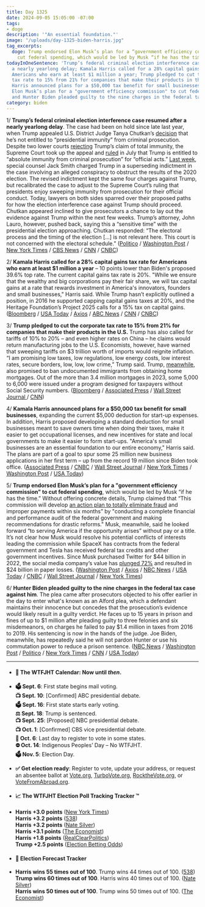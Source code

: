 ```yaml
---
title: Day 1325
date: 2024-09-05 15:05:00 -07:00
tags:
- doge
description: '"An essential foundation."'
image: "/uploads/day-1325-biden-harris.jpg"
tag_excerpts:
  doge: Trump endorsed Elon Musk’s plan for a “government efficiency commission” to
    cut federal spending, which would be led by Musk “if he has the time.”
todayInOneSentence: 'Trump’s federal criminal election interference case resumed after
  a nearly yearlong delay; Kamala Harris called for a 28% capital gains tax rate for
  Americans who earn at least $1 million a year; Trump pledged to cut the corporate
  tax rate to 15% from 21% for companies that make their products in the U.S.; Kamala
  Harris announced plans for a $50,000 tax benefit for small businesses; Trump endorsed
  Elon Musk’s plan for a "government efficiency commission" to cut federal spending;
  and Hunter Biden pleaded guilty to the nine charges in the federal tax case against. '
category: biden
---
```


1/ **Trump’s federal criminal election interference case resumed after a nearly yearlong delay**. The case had been on hold since late last year, when Trump appealed U.S. District Judge Tanya Chutkan’s [decision](https://whatthefuckjusthappenedtoday.com/2023/12/13/day-1058/#4-the-federal-judge-overseeing-trump) that he’s not entitled to “presidential immunity” from criminal prosecution.  Despite two lower courts [rejecting](https://whatthefuckjusthappenedtoday.com/2024/02/12/day-1119/#5-trump-asked-the-supreme-court-to-b) Trump’s claim of total immunity, the Supreme Court took up the appeal and [ruled](https://whatthefuckjusthappenedtoday.com/2024/07/01/day-1259/#1-the-supreme-court-ruled-6-3-that-t) in July that Trump is entitled to “absolute immunity from criminal prosecution” for “official acts.” [Last week](https://whatthefuckjusthappenedtoday.com/2024/08/27/day-1316/#1-special-counsel-jack-smith-charged), special counsel Jack Smith charged Trump in a superseding indictment in the case involving an alleged conspiracy to obstruct the results of the 2020 election. The revised indictment kept the same four charges against Trump, but recalibrated the case to adjust to the Supreme Court’s ruling that presidents enjoy sweeping immunity from prosecution for their official conduct. Today, lawyers on both sides sparred over their proposed paths for how the election interference case against Trump should proceed. Chutkan appeared inclined to give prosecutors a chance to lay out the evidence against Trump within the next few weeks. Trump’s attorney, John Lauro, however, pushed back, saying this a “sensitive time” with the presidential election approaching. Chutkan responded: “The electoral process and the timing of the election \[...\] is not relevant here. This court is not concerned with the electoral schedule.” ([Politico](https://www.politico.com/news/2024/09/05/trump-hearing-chutkan-timeline-00177538) / [Washington Post](https://www.washingtonpost.com/national-security/2024/09/05/trump-jan-6-case-hearing/) / [New York Times](https://www.nytimes.com/live/2024/09/05/us/trump-election-interference-hearing) / [CBS News](https://www.cbsnews.com/news/trump-2020-election-case-special-counsel-supreme-court-immunity/) / [CNN](https://www.cnn.com/2024/09/05/politics/takeaways-trump-jan-6-election-hearing/index.html) / [CNBC](https://www.cnbc.com/2024/09/05/trump-election-interference-case-resumes-washington.html))

2/ **Kamala Harris called for a 28% capital gains tax rate for Americans who earn at least $1 million a year** – 10 points lower than Biden's proposed 39.6% top rate. The current capital gains tax rate is 20%. "While we ensure that the wealthy and big corporations pay their fair share, we will tax capital gains at a rate that rewards investment in America's innovators, founders and small businesses," Harris said. While Trump hasn’t explicitly outlined a position, in 2016 he supported capping capital gains taxes at 20%, and the Heritage Foundation’s Project 2025 calls for a 15% tax on capital gains. ([Bloomberg](https://www.bloomberg.com/news/articles/2024-09-04/harris-to-push-capital-gains-tax-rate-below-39-6-bucking-biden) / [USA Today](https://www.usatoday.com/story/news/politics/elections/2024/09/04/kamala-harris-capital-gains-tax-rate-proposal/75074391007/) / [Axios](https://www.axios.com/2024/09/04/harris-capital-gains-tax-small-business-economy) / [ABC News](https://abcnews.go.com/Politics/harris-breaks-biden-capital-gains-tax-plan-spur/story?id=113385708) / [CNN](https://www.cnn.com/2024/09/04/politics/kamala-harris-capital-gains-tax/index.html) / [CNBC](https://www.cnbc.com/2024/09/04/harris-biden-capital-gains-tax-hike-trump-election.html))

3/ **Trump pledged to cut the corporate tax rate to 15% from 21% for companies that make their products in the U.S.** Trump has also called for tariffs of 10% to 20% – and even higher rates on China – he claims would return manufacturing jobs to the U.S. Economists, however, have warned that sweeping tariffs on $3 trillion worth of imports would reignite inflation. “I am promising low taxes, low regulations, low energy costs, low interest rates, secure borders, low, low, low crime,” Trump said. Trump, [meanwhile](https://www.wsj.com/real-estate/trump-says-he-would-ban-mortgages-for-undocumented-immigrants-3dbbbb94), also promised to ban undocumented immigrants from obtaining home mortgages. Out of the more than 3.4 million mortgages in 2023, some 5,000 to 6,000 were issued under a program designed for taxpayers without Social Security numbers. ([Bloomberg](https://www.bloomberg.com/news/articles/2024-09-05/trump-vows-15-corporate-tax-and-taps-musk-for-federal-audit) / [Associated Press](https://apnews.com/article/trump-economy-harris-corporate-taxes-15ba5ecfdf5e907bd9b2c349b07222b8) / [Wall Street Journal ](https://www.wsj.com/politics/policy/trump-to-adopt-elon-musks-proposal-for-government-efficiency-commission-e5c05514)/ [CNN](https://www.cnn.com/2024/09/05/business/trump-economy-tariffs/index.html))

4/ **Kamala Harris announced plans for a $50,000 tax benefit for small businesses**, expanding the current $5,000 deduction for start-up expenses. In addition, Harris proposed developing a standard deduction for small businesses meant to save owners time when doing their taxes, make it easier to get occupational licenses, and new incentives for state and local governments to make it easier to form start-ups. "America's small businesses are an essential foundation to our entire economy," Harris said. The plans are part of a goal to spur some 25 million new business applications in her first term – up from the record 19 million since Biden took office. ([Associated Press](https://apnews.com/article/harris-small-business-tax-plan-new-hampshire-12f34210263458ddb1b02fbd846d2be5) / [CNBC](https://www.cnbc.com/2024/09/03/harris-small-business-tax-deduction-trump-debate-election.html) / [Wall Street Journal](https://www.wsj.com/politics/elections/kamala-harris-to-propose-expansion-of-small-business-startup-tax-deduction-50fcb696) / [New York Times](https://www.nytimes.com/2024/09/03/us/politics/harris-tax-break-small-businesses.html) / [Washington Post](https://www.washingtonpost.com/politics/2024/09/04/harris-small-business-debate/) / [USA Today](https://www.usatoday.com/story/news/politics/elections/2024/09/03/harris-tax-breaks-startups-small-business-economy/75060190007/))

5/ **Trump endorsed Elon Musk’s plan for a "government efficiency commission" to cut federal spending**, which would be led by Musk “if he has the time.” Without offering concrete details, Trump claimed that “This commission will develop [an action plan to totally eliminate fraud](https://whatthefuckjusthappenedtoday.com/wtf-is/doge/) and improper payments within six months” by "conducting a complete financial and performance audit of the federal government and making recommendations for drastic reforms." Musk, meanwhile, said he looked forward “to serving America if the opportunity arises” without pay or a title. It’s not clear how Musk would resolve his potential conflicts of interests leading the commission while SpaceX has contracts from the federal government and Tesla has received federal tax credits and other government incentives. Since Musk purchased Twitter for $44 billion in 2022, the social media company’s value has [plunged 72%](https://www.washingtonpost.com/technology/2024/09/01/musk-twitter-investors-underwater/) and resulted in $24 billion in paper losses. ([Washington Post](https://www.washingtonpost.com/politics/2024/09/05/donald-trump-elon-musk-election/) / [Axios](https://www.axios.com/2024/09/05/trump-economic-proposal-musk-efficiency-commission) / [NBC News](https://www.nbcnews.com/politics/donald-trump/trump-plugs-elon-musk-backed-plan-government-spending-speech-rcna169757) / [USA Today](https://www.usatoday.com/story/news/politics/elections/2024/09/05/donald-trump-elon-musk-government-2024/75088711007/) / [CNBC](https://www.cnbc.com/2024/09/05/trump-elon-musk-harris-election-government-efficiency-agency.html) / [Wall Street Journal](https://www.wsj.com/politics/policy/trump-to-adopt-elon-musks-proposal-for-government-efficiency-commission-e5c05514) / [New York Times](https://www.nytimes.com/2024/09/05/us/politics/trump-elon-musk-efficiency-commission.html))

6/ **Hunter Biden pleaded guilty to the nine charges in the federal tax case against him**. The plea came after prosecutors objected to his offer earlier in the day to enter what's known as an Alford plea, which a defendant maintains their innocence but concedes that the prosecution’s evidence would likely result in a guilty verdict. He faces up to 15 years in prison and fines of up to $1 million after pleading guilty to three felonies and six misdemeanors, on charges he failed to pay $1.4 million in taxes from 2016 to 2019. His sentencing is now in the hands of the judge. Joe Biden, meanwhile, has repeatedly said he will not pardon Hunter or use his commutation power to reduce a prison sentence. ([NBC News](https://www.nbcnews.com/politics/joe-biden/hunter-biden-intends-plead-guilty-federal-tax-charges-rcna169621) / [Washington Post](https://www.washingtonpost.com/national-security/2024/09/05/hunter-biden-alford-guilty-plea-taxes/) / [Politico](https://www.politico.com/news/2024/09/05/hunter-biden-trial-plea-tax-charges-00177520) / [New York Times](https://www.nytimes.com/2024/09/05/us/politics/hunter-biden-tax-trial.html) / [CNN](https://www.cnn.com/2024/09/05/politics/hunter-biden-case/index.html) / [USA Today](https://www.usatoday.com/story/news/politics/2024/09/05/hunter-biden-plea-offer-tax-charges/75091836007/))

---

* #### 📅 The WTFJHT Calendar: Now until *then*.

* **🗳️ Sept. 6**: First state begins mail voting. \
  **📺 Sept. 10**: \[Confirmed\] ABC presidential debate. \
  **🗳️ Sept. 16**: First state starts early voting. \
  **⚖️ Sept. 18**: Trump is sentenced. \
  **📺 Sept. 25**: \[Proposed\] NBC presidential debate. \
  **📺 Oct. 1**: \[Confirmed\] CBS vice presidential debate. \
  **📆 Oct. 6**: Last day to register to vote in some states. \
  **⛔️ Oct. 14**: Indigenous Peoples’ Day – No WTFJHT. \
  **🗳️ Nov. 5**: Election Day.

* **✅ Get election ready**: Register to vote, update your address, or request an absentee ballot at [Vote.org](https://www.vote.org/), [TurboVote.org](https://turbovote.org/), [RocktheVote.org](https://www.rockthevote.org/), or [VoteFromAbroad.org](https://www.votefromabroad.org/).

* #### 📈 The WTFJHT Election Poll Tracking Tracker ™️

* **Harris \+3.0 points** ([New York Times](https://www.nytimes.com/interactive/2024/us/elections/polls-president.html)) \
  **Harris \+3.2 points** ([538](https://projects.fivethirtyeight.com/polls/president-general/2024/national/)) \
  **Harris \+3.2 points** ([Nate Silver](https://www.natesilver.net/p/nate-silver-2024-president-election-polls-model)) \
  **Harris \+3.1 points** ([The Economist](https://www.economist.com/interactive/us-2024-election/trump-harris-polls)) \
  **Harris \+1.8 points** ([RealClearPolitics](https://www.realclearpolling.com/polls/president/general/2024/trump-vs-harris)) \
  **Trump \+2.5 points** ([Election Betting Odds](https://www.electionbettingodds.com/))

* #### 🔮 Election Forecast Tracker

* **Harris wins 55 times out of 100**. Trump wins 44 times out of 100. ([538](https://projects.fivethirtyeight.com/2024-election-forecast/)) \
  **Trump wins 60 times out of 100**. Harris wins 40 times out of 100. ([Nate Silver](https://www.natesilver.net/p/nate-silver-2024-president-election-polls-model)) \
  **Harris wins 50 times out of 100**. Trump wins 50 times out of 100. ([The Economist](https://www.economist.com/interactive/us-2024-election/prediction-model/president/))